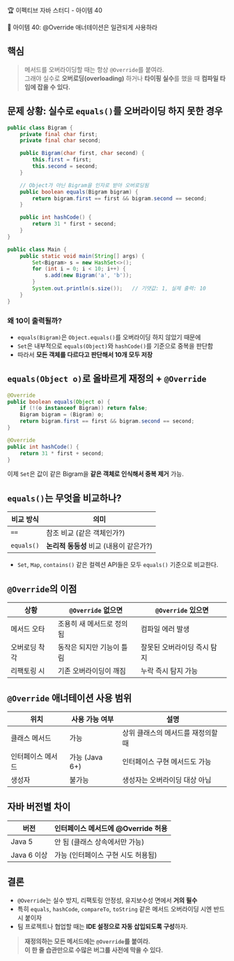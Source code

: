 :trophy: 이펙티브 자바 스터디 - 아이템 40

:book: 아이템 40: @Override 애너테이션은 일관되게 사용하라

## 핵심
> 메서드를 오버라이딩할 때는 항상 `@Override`를 붙여라.  
> 그래야 실수로 **오버로딩(overloading)** 하거나 **타이핑 실수**를 했을 때 **컴파일 타임에 잡을 수 있다.**


## 문제 상황: 실수로 `equals()`를 오버라이딩 하지 못한 경우

```java
public class Bigram {
    private final char first;
    private final char second;

    public Bigram(char first, char second) {
        this.first = first;
        this.second = second;
    }

    // Object가 아닌 Bigram을 인자로 받아 오버로딩됨
    public boolean equals(Bigram bigram) {
        return bigram.first == first && bigram.second == second;
    }

    public int hashCode() {
        return 31 * first + second;
    }
}
```
```java
public class Main {
    public static void main(String[] args) {
        Set<Bigram> s = new HashSet<>();
        for (int i = 0; i < 10; i++) {
            s.add(new Bigram('a', 'b'));
        }
        System.out.println(s.size());   // 기댓값: 1, 실제 출력: 10
    }
}
```

### 왜 10이 출력될까?
- `equals(Bigram)`은 `Object.equals()`를 오버라이딩 하지 않았기 때문에
- `Set`은 내부적으로 `equals(Object)`와 `hashCode()`를 기준으로 중복을 판단함
- 따라서 **모든 객체를 다르다고 판단해서 10개 모두 저장**

## `equals(Object o)`로 올바르게 재정의 + `@Override`

```java
@Override
public boolean equals(Object o) {
    if (!(o instanceof Bigram)) return false;
    Bigram bigram = (Bigram) o;
    return bigram.first == first && bigram.second == second;
}

@Override
public int hashCode() {
    return 31 * first + second;
}
```
이제 `Set`은 값이 같은 Bigram을 **같은 객체로 인식해서 중복 제거** 가능.

## `equals()`는 무엇을 비교하나?

| 비교 방식      | 의미                        |
| ---------- | ------------------------- |
| `==`       | 참조 비교 (같은 객체인가?)          |
| `equals()` | **논리적 동등성** 비교 (내용이 같은가?) |

- `Set`, `Map`, `contains()` 같은 컬렉션 API들은 모두 `equals()` 기준으로 비교한다.

## `@Override`의 이점

| 상황      | `@Override` 없으면 | `@Override` 있으면 |
| ------- | --------------- | ------------- |
| 메서드 오타  | 조용히 새 메서드로 정의됨  | 컴파일 에러 발생     |
| 오버로딩 착각 | 동작은 되지만 기능이 틀림  | 잘못된 오버라이딩 즉시 탐지 |
| 리팩토링 시  | 기존 오버라이딩이 깨짐    | 누락 즉시 탐지 가능   |

## `@Override` 애너테이션 사용 범위

| 위치        | 사용 가능 여부       | 설명                  |
| --------- | -------------- | ------------------- |
| 클래스 메서드   |  가능           | 상위 클래스의 메서드를 재정의할 때 |
| 인터페이스 메서드 |  가능 (Java 6+) | 인터페이스 구현 메서드도 가능    |
| 생성자       |  불가능          | 생성자는 오버라이딩 대상 아님    |


## 자바 버전별 차이

| 버전        | 인터페이스 메서드에 @Override 허용 |
| --------- | --------------------- |
| Java 5    |  안 됨 (클래스 상속에서만 가능)   |
| Java 6 이상 |  가능 (인터페이스 구현 시도 허용됨) |


## 결론
- `@Override`는 실수 방지, 리팩토링 안정성, 유지보수성 면에서 **거의 필수**
- 특히 `equals`, `hashCode`, `compareTo`, `toString` 같은 메서드 오버라이딩 시엔 반드시 붙이자
- 팀 프로젝트나 협업할 때는 **IDE 설정으로 자동 삽입되도록 구성**하자.

> **재정의하는 모든 메서드에는 `@Override`를 붙여라.  
> 이 한 줄 습관만으로 수많은 버그를 사전에 막을 수 있다.**